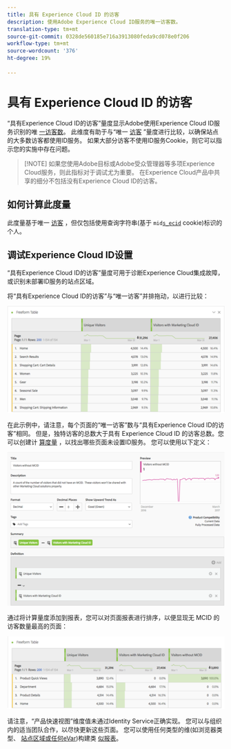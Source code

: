 ```yaml
---
title: 具有 Experience Cloud ID 的访客
description: 使用Adobe Experience Cloud ID服务的唯一访客数。
translation-type: tm+mt
source-git-commit: 0328de560185e716a3913080feda9cd078e0f206
workflow-type: tm+mt
source-wordcount: '376'
ht-degree: 19%

---
```



# 具有 Experience Cloud ID 的访客

“具有Experience Cloud ID的访客”量度显示Adobe使用Experience Cloud ID服务识别的唯 [一访客数](https://docs.adobe.com/content/help/zh-Hans/id-service/using/home.html)。 此维度有助于与“唯一 [访客](unique-visitors.md) ”量度进行比较，以确保站点的大多数访客都使用ID服务。 如果大部分访客不使用ID服务Cookie，则它可以指示您的实施中存在问题。

>[!NOTE] 如果您使用Adobe目标或Adobe受众管理器等多项Experience Cloud服务，则此指标对于调试尤为重要。 在Experience Cloud产品中共享的细分不包括没有Experience Cloud ID的访客。

## 如何计算此度量

此度量基于唯一 [访客](unique-visitors.md) ，但仅包括使用查询字符串(基于 `mid`[`s_ecid`](https://docs.adobe.com/content/help/zh-Hans/core-services/interface/ec-cookies/cookies-analytics.html) cookie)标识的个人。

## 调试Experience Cloud ID设置

“具有Experience Cloud ID的访客”量度可用于诊断Experience Cloud集成故障，或识别未部署ID服务的站点区域。

将“具有Experience Cloud ID的访客”与“唯一访客”并排拖动，以进行比较：

![独特访客比较](assets/metric-mcvid1.png)

在此示例中，请注意，每个页面的“唯一访客”数与“具有Experience Cloud ID的访客”相同。 但是，独特访客的总数大于具有 Experience Cloud ID 的访客总数。您可以创建计 [算度量](../c-calcmetrics/cm-overview.md) ，以找出哪些页面未设置ID服务。 您可以使用以下定义：

![计算度量定义](assets/metric-mcvid2.png)

通过将计算量度添加到报表，您可以对页面报表进行排序，以便显现无 MCID 的访客数量最高的页面：

![无ID服务的页面](assets/metric-mcvid3.png)

请注意，“产品快速视图”维度值未通过Identity Service正确实现。 您可以与组织内的适当团队合作，以尽快更新这些页面。 您可以使用任何类型的维(如浏览器类型、 [站点区](../dimensions/browser-type.md)[域或任何eVar](../dimensions/site-section.md))构建类 [似报表](../dimensions/evar.md)。
